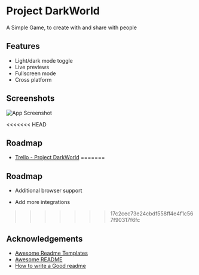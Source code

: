 
# Project DarkWorld

A Simple Game, to create with and share with people


## Features

- Light/dark mode toggle
- Live previews
- Fullscreen mode
- Cross platform


## Screenshots

![App Screenshot](https://github.com/FoxSpellCaster/Project-DarkWorld/blob/9145c8b601962da908b77a85417ccf4d72015596/godot1.png)

<<<<<<< HEAD

## Roadmap

 - [Trello - Project DarkWorld](https://trello.com/b/jLLGFHRW/project-darkworld)
=======
## Roadmap

- Additional browser support

- Add more integrations
>>>>>>> 17c2cec73e24cbdf558ff4e4f1c567f90317f6fc


## Acknowledgements

 - [Awesome Readme Templates](https://awesomeopensource.com/project/elangosundar/awesome-README-templates)
 - [Awesome README](https://github.com/matiassingers/awesome-readme)
 - [How to write a Good readme](https://bulldogjob.com/news/449-how-to-write-a-good-readme-for-your-github-project)

